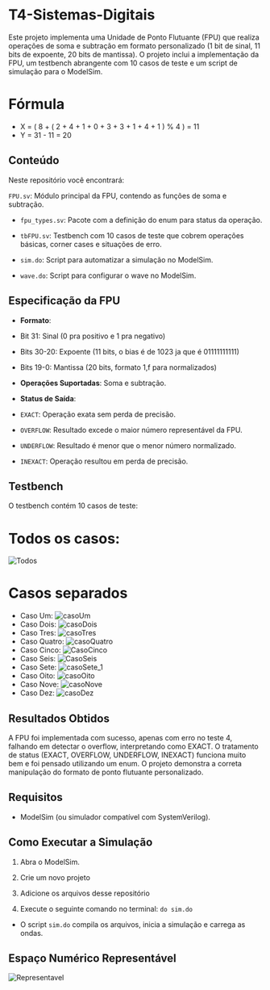 # T4-Sistemas-Digitais
Este projeto implementa uma Unidade de Ponto Flutuante (FPU) que realiza operações de soma e subtração em formato personalizado (1 bit de sinal, 11 bits de expoente, 20 bits de mantissa). O projeto inclui a implementação da FPU, um testbench abrangente com 10 casos de teste e um script de simulação para o ModelSim.

# Fórmula 
- X = ( 8 + ( 2 + 4 + 1 + 0 + 3 + 3 + 1 + 4 + 1 ) % 4 ) = 11
- Y = 31 - 11 = 20

## Conteúdo
Neste repositório você encontrará:

 `FPU.sv`: Módulo principal da FPU, contendo as funções de soma e subtração.

- `fpu_types.sv`: Pacote com a definição do enum para status da operação.

- `tbFPU.sv`: Testbench com 10 casos de teste que cobrem operações básicas, corner cases e situações de erro.

- `sim.do`: Script para automatizar a simulação no ModelSim.

- `wave.do`: Script para configurar o wave no ModelSim.

## Especificação da FPU

- **Formato**:

- Bit 31: Sinal (0 pra positivo e 1 pra negativo)

- Bits 30-20: Expoente (11 bits, o bias é de 1023 ja que é 01111111111)

- Bits 19-0: Mantissa (20 bits, formato 1,f para normalizados)

- **Operações Suportadas**: Soma e subtração.

- **Status de Saída**:

- `EXACT`: Operação exata sem perda de precisão.

- `OVERFLOW`: Resultado excede o maior número representável da FPU.

- `UNDERFLOW`: Resultado é menor que o menor número normalizado.

- `INEXACT`: Operação resultou em perda de precisão.

## Testbench

O testbench contém 10 casos de teste:

# Todos os casos:
![Todos](https://github.com/user-attachments/assets/f12436ee-341c-4d9a-95d0-412752b8ffb3)

# Casos separados

- Caso Um:
![casoUm](https://github.com/user-attachments/assets/a8cadcc2-af28-4152-bae4-7ba1290f3343)
- Caso Dois:
![casoDois](https://github.com/user-attachments/assets/1f17682a-e659-49ec-8e42-29bba5242108)
- Caso Tres:
![casoTres](https://github.com/user-attachments/assets/341b1048-a29e-4498-a38a-135bba6e1e4e)
- Caso Quatro:
![casoQuatro](https://github.com/user-attachments/assets/1787744d-be3e-49c4-8235-2d662f1f5391)
- Caso Cinco:
![CasoCinco](https://github.com/user-attachments/assets/72e35d80-a699-4484-a489-89f79846ed90)
- Caso Seis:
![CasoSeis](https://github.com/user-attachments/assets/1457bc01-c43e-485c-b094-e658cd6b971a)
- Caso Sete:
![casoSete_1](https://github.com/user-attachments/assets/8b658132-9be2-4e8c-bbc2-a6b878d43d25)
- Caso Oito:
![casoOito](https://github.com/user-attachments/assets/2ff568fe-aa95-463d-a465-c1727b5597a3)
- Caso Nove:
![casoNove](https://github.com/user-attachments/assets/dd68e6b6-af7d-4360-b1f4-60a129b07465)
- Caso Dez:
![casoDez](https://github.com/user-attachments/assets/9a5afef9-d1f2-4cab-a88b-6acc18f857cd)

## Resultados Obtidos
A FPU foi implementada com sucesso, apenas com erro no teste 4, falhando em detectar o overflow, interpretando como EXACT. O tratamento de status (EXACT, OVERFLOW, UNDERFLOW, INEXACT) funciona muito bem e foi pensado utilizando um enum. O projeto demonstra a correta manipulação do formato de ponto flutuante personalizado.

## Requisitos
- ModelSim (ou simulador compatível com SystemVerilog).

## Como Executar a Simulação
1. Abra o ModelSim.

2. Crie um novo projeto

3. Adicione os arquivos desse repositório

4. Execute o seguinte comando no terminal: `do sim.do`

- O script `sim.do` compila os arquivos, inicia a simulação e carrega as ondas.

## Espaço Numérico Representável
![Representavel](https://github.com/user-attachments/assets/14f9c4da-3ffa-4c7c-be7a-09d7c7b5e685)

